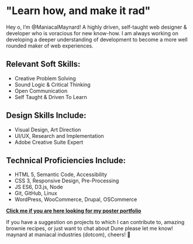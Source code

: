 # "Learn how, and make it rad"

Hey o, I’m @ManiacalMaynard! A highly driven, self-taught web designer & developer who is voracious for new know-how. I am always working on developing a deeper understanding of development to become a more well rounded maker of web experiences.

## Relevant Soft Skills:

- Creative Problem Solving
- Sound Logic & Critical Thinking
- Open Communication
- Self Taught & Driven To Learn

## Design Skills Include:

- Visual Design, Art Direction
- UI/UX, Research and Implementation
- Adobe Creative Suite Expert

## Technical Proficiencies Include:

- HTML 5, Semantic Code, Accessibility
- CSS 3, Responsive Design, Pre-Processing
- JS ES6, D3.js, Node
- Git, GitHub, Linux
- WordPress, WooCommerce, Drupal, OSCommerce

**[Click me if you are here looking for my poster portfolio](https://maniacalmaynard.github.io/posterpage/)**

If you have a suggestion on projects to which I can contribute to, amazing brownie recipes, or just want to chat about Dune please let me know! maynard at maniacal industries (dotcom), cheers! 🍻

<!-- Site is temporarily down for... reasons... [maniacalindustries.com](https://www.maniacalindustries.com/) 
 -->
<!---
ManiacalMaynard/ManiacalMaynard is a ✨ special ✨ repository because its `README.md` (this file) appears on your GitHub profile.
You can click the Preview link to take a look at your changes.
--->
